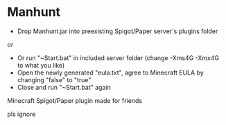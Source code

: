 # Manhunt

- Drop Manhunt.jar into preexisting Spigot/Paper server's plugins folder

 *or*

- Or run "~Start.bat" in included server folder (change -Xms4G -Xmx4G to what you like)
- Open the newly generated "eula.txt", agree to Minecraft EULA by changing "false" to "true"
- Close and run "~Start.bat" again


Minecraft Spigot/Paper plugin made for friends

pls ignore
